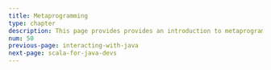 ```yaml
---
title: Metaprogramming
type: chapter
description: This page provides provides an introduction to metaprogramming in Scala 3.
num: 50
previous-page: interacting-with-java
next-page: scala-for-java-devs
---
```


